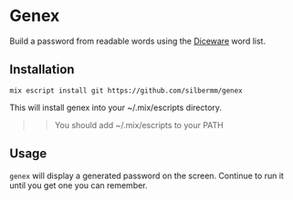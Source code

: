 # Genex

Build a password from readable words using the [Diceware](http://world.std.com/~reinhold/diceware.html) word list.

## Installation

`mix escript install git https://github.com/silbermm/genex`

This will install genex into your ~/.mix/escripts directory.

>> You should add ~/.mix/escripts to your PATH

## Usage

`genex` will display a generated password on the screen. Continue to run it until you get one you can remember.
